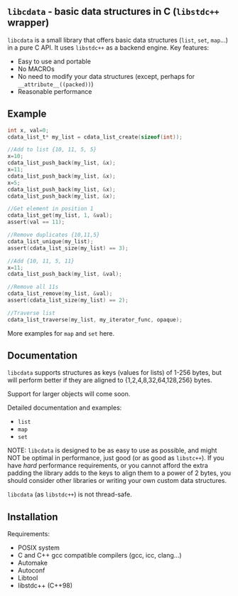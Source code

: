 
`libcdata` - basic data structures in C (`libstdc++` wrapper)
-----------------------------------------------------------

`libcdata` is a small library that offers basic data structures (`list`, `set`, `map`...) in a pure C API. It uses
`libstdc++` as a backend engine. Key features:

* Easy to use and portable
* No MACROs
* No need to modify your data structures (except, perhaps for `__attribute__((packed))`)
* Reasonable performance


Example
-------
```c
int x, val=0;
cdata_list_t* my_list = cdata_list_create(sizeof(int));

//Add to list {10, 11, 5, 5}
x=10;
cdata_list_push_back(my_list, &x);
x=11;
cdata_list_push_back(my_list, &x);
x=5;
cdata_list_push_back(my_list, &x);
cdata_list_push_back(my_list, &x);

//Get element in position 1
cdata_list_get(my_list, 1, &val);
assert(val == 11);

//Remove duplicates {10,11,5}
cdata_list_unique(my_list);
assert(cdata_list_size(my_list) == 3);

//Add {10, 11, 5, 11}
x=11;
cdata_list_push_back(my_list, &val);

//Remove all 11s
cdata_list_remove(my_list, &val);
assert(cdata_list_size(my_list) == 2);

//Traverse list
cdata_list_traverse(my_list, my_iterator_func, opaque);
```

More examples for `map` and `set` here.

Documentation
-------

`libcdata` supports structures as keys (values for lists) of 1-256 bytes, but
will perform better if they are aligned to {1,2,4,8,32,64,128,256} bytes.

Support for larger objects will come soon.

Detailed documentation and examples:

* `list`
* `map`
* `set`


NOTE: `libcdata` is designed to be as easy to use as possible, and might NOT
be optimal in performance, just good (or as good as `libstc++`). If you have
_hard_ performance requirements, or you cannot afford the extra padding the
library adds to the keys to align them to a power of 2 bytes, you should
consider other libraries or writing your own custom data structures.

`libcdata` (as `libstdc++`) is not thread-safe.

Installation
------------

Requirements:

* POSIX system
* C and C++ gcc compatible compilers (gcc, icc, clang...)
* Automake
* Autoconf
* Libtool
* libstdc++ (C++98)
